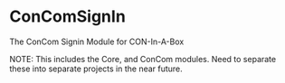 # ConComSignIn
The ConCom Signin Module for CON-In-A-Box

NOTE: This includes the Core, and ConCom modules.  Need to separate these into separate projects in the near future.
